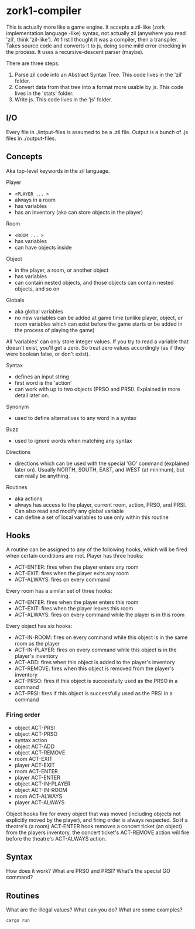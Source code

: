 # zork1-compiler

This is actually more like a game engine. It accepts a zil-like (zork implementation language -like) syntax, not actually zil (anywhere you read 'zil', think 'zil-like'). At first I thought it was a compiler, then a transpiler. Takes source code and converts it to js, doing some mild error checking in the process. It uses a recursive-descent parser (maybe).

There are three steps:

1. Parse zil code into an Abstract Syntax Tree. This code lives in the 'zil' folder.
2. Convert data from that tree into a format more usable by js. This code lives in the 'stats' folder.
3. Write js. This code lives in the 'js' folder.

## I/O

Every file in ./intput-files is assumed to be a .zil file. Output is a bunch of .js files in ./output-files.

## Concepts

Aka top-level keywords in the zil language.

Player

- `<PLAYER ... >`
- always in a room
- has variables
- has an inventory (aka can store objects in the player)

Room

- `<ROOM ... >`
- has variables
- can have objects inside

Object

- in the player, a room, or another object
- has variables
- can contain nested objects, and those objects can contain nested objects, and so on

Globals

- aka global variables
- no new variables can be added at game time (unlike player, object, or room variables which can exist before the game starts or be added in the process of playing the game)

All 'variables' can only store integer values. If you try to read a variable that doesn't exist, you'll get a zero. So treat zero values accordingly (as if they were boolean false, or don't exist).

Syntax

- defines an input string
- first word is the 'action'
- can work with up to two objects (PRSO and PRSI). Explained in more detail later on.

Synonym

- used to define alternatives to any word in a syntax

Buzz

- used to ignore words when matching any syntax

Directions

- directions which can be used with the special 'GO' command (explained later on). Usually NORTH, SOUTH, EAST, and WEST (at minimum), but can really be anything.

Routines

- aka actions
- always has access to the player, current room, action, PRSO, and PRSI. Can also read and modify any global variable
- can define a set of local variables to use only within this routine

## Hooks

A routine can be assigned to any of the following hooks, which will be fired when certain conditions are met.
Player has three hooks:

- ACT-ENTER: fires when the player enters any room
- ACT-EXIT: fires when the player exits any room
- ACT-ALWAYS: fires on every command

Every room has a similar set of three hooks:

- ACT-ENTER: fires when the player enters this room
- ACT-EXIT: fires when the player leaves this room
- ACT-ALWAYS: fires on every command while the player is in this room

Every object has six hooks:

- ACT-IN-ROOM: fires on every command while this object is in the same room as the player
- ACT-IN-PLAYER: fires on every command while this object is in the player's inventory
- ACT-ADD: fires when this object is added to the player's inventory
- ACT-REMOVE: fires when this object is removed from the player's inventory
- ACT-PRSO: fires if this object is successfully used as the PRSO in a command
- ACT-PRSI: fires if this object is successfully used as the PRSI in a command

### Firing order

- object ACT-PRSI
- object ACT-PRSO
- syntax action
- object ACT-ADD
- object ACT-REMOVE
- room ACT-EXIT
- player ACT-EXIT
- room ACT-ENTER
- player ACT-ENTER
- object ACT-IN-PLAYER
- object ACT-IN-ROOM
- room ACT-ALWAYS
- player ACT-ALWAYS

Object hooks fire for every object that was moved (including objects not explicitly moved by the player), and firing order is always respected. So if a theatre's (a room) ACT-ENTER hook removes a concert ticket (an object) from the players inventory, the concert ticket's ACT-REMOVE action will fire before the theatre's ACT-ALWAYS action.

## Syntax

How does it work? What are PRSO and PRSI? What's the special GO command?

## Routines

What are the illegal values? What can you do? What are some examples?

`cargo run`
